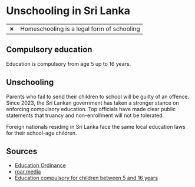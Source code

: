 # Unschooling in Sri Lanka

|       |                                            |
| ----- | ------------------------------------------ |
| **✗** | Homeschooling is a legal form of schooling |

## Compulsory education

Education is compulsory from age 5 up to 16 years.

## Unschooling

Parents who fail to send their children to school will be guilty of an offence.
Since 2023, the Sri Lankan government has taken a stronger stance on enforcing compulsory education.
Top officials have made clear public statements that truancy and non-enrollment will not be tolerated.

Foreign nationals residing in Sri Lanka face the same local education laws for
their school-age children.

## Sources

- [Education Ordinance](https://www.lawnet.gov.lk/education-2/)
- [roar.media](https://roar.media/english/life/in-the-know/homeschooling-sri-lanka)
- [Education compulsory for children between 5 and 16 years](https://www.sundaytimes.lk/160501/news/education-compulsory-for-children-between-5-and-16-years-191731.html)
